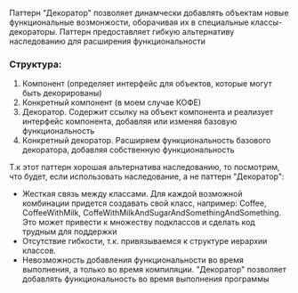 Паттерн "Декоратор" позволяет динамчески добавлять объектам новые функциональные возмонжости,
оборачивая их в специальные классы-декораторы. Паттерн предоставляет гибкую альтернативу наследованию
для расширения функциональности

### Структура:
1. Компонент (определяет интерфейс для объектов, которые могут быть декорированы)
2. Конкретный компонент (в моем случае КОФЕ)
3. Декоратор. Содержит ссылку на объект компонента и реализует интерфейс компонента, добавляя или изменяя базовую функциональность
4. Конкретный декоратор. Расширяем функциональность базового декоратора, добавляя собственную функциональность

Т.к этот паттерн хорошая альтернатива наследованию, то посмотрим, что будет, если использовать
наследование, а не паттерн "Декоратор":
* Жесткая связь между классами. Для каждой возможной комбинации придется создавать свой класс, например:
  Coffee, CoffeeWithMilk, CoffeWithMilkAndSugarAndSomethingAndSomething.
  Это может привести к множеству подклассов и сделать код трудным для поддержки
* Отсутствие гибкости, т.к. привязываемся к структуре иерархии классов.
* Невозможность добавления функциональности во время выполнения, а только во время компиляции.
  "Декоратор" позволяет добавлять функциональность во время выполнения программы